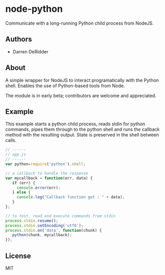 node-python
===========

Communicate with a long-running Python child process from NodeJS.

Authors
-------
* Darren DeRidder

About
-----
A simple wrapper for NodeJS to interact programatically with the Python shell. Enables the use of Python-based tools from Node.

The module is in early beta; contributors are welcome and appreciated.

Example
-------
This example starts a python child process, reads stdin for python commands, pipes them through to the python shell and runs the callback method with the resulting output. State is preserved in the shell between calls.

```javascript
// ------
// app.js
// ------
var python=require('python').shell;

// a callback to handle the response
var mycallback = function(err, data) {
   if (err) {
     console.error(err);
   } else {
     console.log("Callback function got : " + data);
   }
};

// to test, read and execute commands from stdin
process.stdin.resume();
process.stdin.setEncoding('utf8');
process.stdin.on('data', function(chunk) {
   python(chunk, mycallback);
});
```

License
-------
MIT
